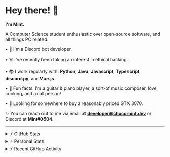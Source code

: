 # Hey there! 👋

**I'm Mint.**

A Computer Science student enthusiastic over open-source software, and all things PC related.

• 👾 I'm a Discord bot developer.

• ☠️ I've recently been taking an interest in ethical hacking.

• 📚 I work regularly with: **Python**, **Java**, **Javascript**, **Typescript**, **discord.py**, and **Vue.js**.

• 🍛 Fun facts: I'm a guitar & piano player, a sort-of music composer, love cooking, and a cat person!

• 🔎 Looking for somewhere to buy a reasonably priced GTX 3070.

✨ You can reach out to me via email at **developer@chocomint.dev** or Discord at **Mint#0504**.

---

<details>
    <summary>⚡ GitHub Stats</summary>

<img height="160px" align="center" alt="Mint's GitHub Stats" src="https://github-readme-stats-lunarmint.vercel.app/api?username=lunarmint&count_private=true&show_icons=true&hide_title=true&hide_border=true&title_color=00ffdf&icon_color=00ffdf&text_color=141823&bg_color=0,4158d0,c850c0,ffcc70&include_all_commits=false"/>

<img align="center" alt="Mint's Most Used Languages" src="https://github-readme-stats-lunarmint.vercel.app/api/top-langs/?username=lunarmint&hide_title=true&hide_border=true&langs_count=8&layout=compact&title_color=141823&bg_color=0,ffcc70,c850c0,4158d0"/>

</details>

<details>
    <summary>⚡ Personal Stats</summary>

<!--START_SECTION:waka-->
![Profile Views](http://img.shields.io/badge/Profile%20Views-18-blue)

![Lines of code](https://img.shields.io/badge/From%20Hello%20World%20I%27ve%20Written-164683%20lines%20of%20code-blue)

**I'm an Early 🐤** 

```text
🌞 Morning    92 commits     ██████░░░░░░░░░░░░░░░░░░░   26.29% 
🌆 Daytime    85 commits     ██████░░░░░░░░░░░░░░░░░░░   24.29% 
🌃 Evening    108 commits    ███████░░░░░░░░░░░░░░░░░░   30.86% 
🌙 Night      65 commits     ████░░░░░░░░░░░░░░░░░░░░░   18.57%

```
📅 **I'm Most Productive on Thursday** 

```text
Monday       78 commits     █████░░░░░░░░░░░░░░░░░░░░   22.29% 
Tuesday      44 commits     ███░░░░░░░░░░░░░░░░░░░░░░   12.57% 
Wednesday    32 commits     ██░░░░░░░░░░░░░░░░░░░░░░░   9.14% 
Thursday     85 commits     ██████░░░░░░░░░░░░░░░░░░░   24.29% 
Friday       47 commits     ███░░░░░░░░░░░░░░░░░░░░░░   13.43% 
Saturday     35 commits     ██░░░░░░░░░░░░░░░░░░░░░░░   10.0% 
Sunday       29 commits     ██░░░░░░░░░░░░░░░░░░░░░░░   8.29%

```


📊 **This Week I Spent My Time On** 

```text
💬 Programming Languages: 
Python                   10 hrs 47 mins      █████████████░░░░░░░░░░░░   55.17% 
YAML                     3 hrs 49 mins       █████░░░░░░░░░░░░░░░░░░░░   19.58% 
Nginx configuration file 1 hr 43 mins        ██░░░░░░░░░░░░░░░░░░░░░░░   8.8% 
Docker                   1 hr 13 mins        █░░░░░░░░░░░░░░░░░░░░░░░░   6.22% 
Other                    1 hr 1 min          █░░░░░░░░░░░░░░░░░░░░░░░░   5.28%

🔥 Editors: 
PyCharm                  19 hrs 33 mins      █████████████████████████   100.0%

🐱‍💻 Projects: 
spotipyn                 17 hrs 17 mins      ██████████████████████░░░   88.35% 
Chiya                    2 hrs 16 mins       ███░░░░░░░░░░░░░░░░░░░░░░   11.61% 
test                     0 secs              ░░░░░░░░░░░░░░░░░░░░░░░░░   0.03% 
Unknown Project          0 secs              ░░░░░░░░░░░░░░░░░░░░░░░░░   0.01%

💻 Operating System: 
Windows                  19 hrs 33 mins      █████████████████████████   100.0%

```

**I Mostly Code in Python** 

```text
Python                   7 repos             ████████░░░░░░░░░░░░░░░░░   31.82% 
C                        5 repos             █████░░░░░░░░░░░░░░░░░░░░   22.73% 
Java                     3 repos             ███░░░░░░░░░░░░░░░░░░░░░░   13.64% 
Clojure                  2 repos             ██░░░░░░░░░░░░░░░░░░░░░░░   9.09% 
Scala                    2 repos             ██░░░░░░░░░░░░░░░░░░░░░░░   9.09%

```



 Last Updated on 01/11/2021
<!--END_SECTION:waka-->

</details>

<details>
    <summary>⚡ Recent GitHub Activity</summary>

<!--START_SECTION:activity-->
1. 🗣 Commented on [#1](https://github.com/lunarmint/spotipyn/issues/1) in [lunarmint/spotipyn](https://github.com/lunarmint/spotipyn)
2. 💪 Opened PR [#120](https://github.com/ranimepiracy/chiya/pull/120) in [ranimepiracy/chiya](https://github.com/ranimepiracy/chiya)
3. ❗️ Closed issue [#78](https://github.com/ranimepiracy/chiya/issues/78) in [ranimepiracy/chiya](https://github.com/ranimepiracy/chiya)
4. 💪 Opened PR [#114](https://github.com/ranimepiracy/chiya/pull/114) in [ranimepiracy/chiya](https://github.com/ranimepiracy/chiya)
5. 💪 Opened PR [#113](https://github.com/ranimepiracy/chiya/pull/113) in [ranimepiracy/chiya](https://github.com/ranimepiracy/chiya)
<!--END_SECTION:activity-->

</details>
